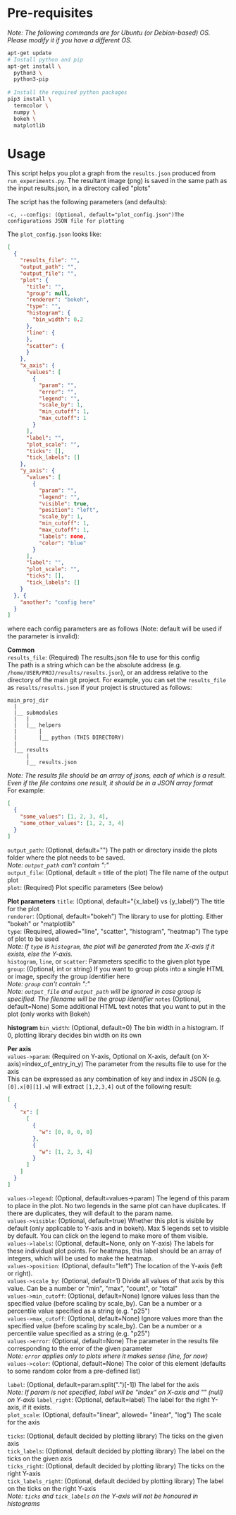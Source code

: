 # Pre-requisites

_Note: The following commands are for Ubuntu (or Debian-based) OS. Please modify it if you have a different OS._

```bash
apt-get update
# Install python and pip
apt-get install \
  python3 \
  python3-pip
  
# Install the required python packages
pip3 install \
  termcolor \
  numpy \
  bokeh \
  matplotlib
```

# Usage

This script helps you plot a graph from the `results.json` produced from `run_experiments.py`.
The resultant image (png) is saved in the same path as the input results.json, in a directory called "plots"

The script has the following parameters (and defaults):

```text
-c, --configs: (Optional, default="plot_config.json")The configurations JSON file for plotting
```

The `plot_config.json` looks like:

```json
[
  {
    "results_file": "",
    "output_path": "",
    "output_file": "",
    "plot": {
      "title": "",
      "group": null,
      "renderer": "bokeh",
      "type": "",
      "histogram": {
        "bin_width": 0.2
      },
      "line": {
      },
      "scatter": {
      }
    },
    "x_axis": {
      "values": [
        {
          "param": "",
          "error": "",
          "legend": "",
          "scale_by": 1,
          "min_cutoff": 1,
          "max_cutoff": 1
        }
      ],
      "label": "",
      "plot_scale": "",
      "ticks": [],
      "tick_labels": []
    },
    "y_axis": {
      "values": [
        {
          "param": "",
          "legend": "",
          "visible": true,
          "position": "left",
          "scale_by": 1,
          "min_cutoff": 1,
          "max_cutoff": 1,
          "labels": none,
          "color": "blue"
        }
      ],
      "label": "",
      "plot_scale": "",
      "ticks": [],
      "tick_labels": []
    }
  }, {
    "another": "config here"
  }
]
```

where each config parameters are as follows (Note: default will be used if the parameter is invalid):

**Common**  
`results_file`: (Required) The results.json file to use for this config  
The path is a string which can be the absolute address (e.g. `/home/USER/PROJ/results/results.json`), or an address
relative to the directory of the main git project. For example, you can set the `results_file` as `results/results.json`
if your project is structured as follows:

```
main_proj_dir
  |
  |__ submodules
  |   |
  |   |__ helpers
  |       |
  |       |__ python (THIS DIRECTORY)
  |
  |__ results
      |
      |__ results.json       
```

_Note: The results file should be an array of jsons, each of which is a result. Even if the file contains one result, it
should be in a JSON array format_  
For example:

```json
[
  {
    "some_values": [1, 2, 3, 4],
    "some_other_values": [1, 2, 3, 4]
  }
]
```

`output_path`: (Optional, default="") The path or directory inside the plots folder where the plot needs to be saved.  
_Note: `output_path` can't contain ":"_  
`output_file`: (Optional, default = title of the plot) The file name of the output plot  
`plot`: (Required) Plot specific parameters (See below)

**Plot parameters**
`title`: (Optional, default="{x_label} vs {y_label}") The title for the plot  
`renderer`: (Optional, default="bokeh") The library to use for plotting. Either "bokeh" or "matplotlib"  
`type`: (Required, allowed="line", "scatter", "histogram", "heatmap") The type of plot to be used  
_Note: If `type` is `histogram`, the plot will be generated from the X-axis if it exists, else the Y-axis._  
`histogram`, `line`, or `scatter`: Parameters specific to the given plot type
`group`: (Optional, int or string) If you want to group plots into a single HTML or image, specify the group
identifier here  
_Note: `group` can't contain ":"_  
_Note: `output_file` and `output_path` will be ignored in case group is specified. The filename will be the group
identifier_
`notes` (Optional, default=None) Some additional HTML text notes that you want to put in the plot
(only works with Bokeh)

**histogram**
`bin_width`: (Optional, default=0) The bin width in a histogram. If 0, plotting library decides bin width on its own

**Per axis**  
`values->param`: (Required on Y-axis, Optional on X-axis, default (on X-axis)=index_of_entry_in_y) The parameter from
the results file to use for the axis  
This can be expressed as any combination of key and index in JSON (e.g. `[0].x[0][1].w`) will extract `[1,2,3,4]` out of
the following result:

```json
[
  {
    "x": [
      [
        {
          "w": [0, 0, 0, 0]
        },
        {
          "w": [1, 2, 3, 4]
        }
      ]
    ]
  }
]
```

`values->legend`: (Optional, default=values->param) The legend of this param to place in the plot.
No two legends in the same plot can have duplicates. If there are duplicates, they will default to the param name.  
`values->visible`: (Optional, default=true) Whether this plot is visible by default (only applicable to Y-axis and in
bokeh). Max 5 legends set to visible by default. You can click on the legend to make more of them visible.  
`values->labels`: (Optional, default=None, only on Y-axis) The labels for these individual plot points.
For heatmaps, this label should be an array of integers, which will be used to make the heatmap.  
`values->position`: (Optional, default="left") The location of the Y-axis (left or right).  
`values->scale_by`: (Optional, default=1) Divide all values of that axis by this value. Can be a number or "min",
"max", "count", or "total"  
`values->min_cutoff`: (Optional, default=None) Ignore values less than the specified value (before scaling by
scale_by). Can be a number or a percentile value specified as a string (e.g. "p25")  
`values->max_cutoff`: (Optional, default=None) Ignore values more than the specified value (before scaling by
scale_by). Can be a number or a percentile value specified as a string (e.g. "p25")  
`values->error`: (Optional, default=None) The parameter in the results file corresponding to the error of the given
parameter  
_Note: `error` applies only to plots where it makes sense (line, for now)_  
`values->color`: (Optional, default=None) The color of this element (defaults to some random color from a pre-defined
list)

`label`: (Optional, default=param.split(".")[-1]) The label for the axis  
_Note: If param is not specified, label will be "index" on X-axis and "" (null) on Y-axis_
`label_right`: (Optional, default=label) The label for the right Y-axis, if it exists.  
`plot_scale`: (Optional, default="linear", allowed= "linear", "log") The scale for the axis

`ticks`: (Optional, default decided by plotting library) The ticks on the given axis  
`tick_labels`: (Optional, default decided by plotting library) The label on the ticks on the given axis  
`ticks_right`: (Optional, default decided by plotting library) The ticks on the right Y-axis  
`tick_labels_right`: (Optional, default decided by plotting library) The label on the ticks on the right Y-axis  
_Note: `ticks` and `tick_labels` on the Y-axis will not be honoured in histograms_
